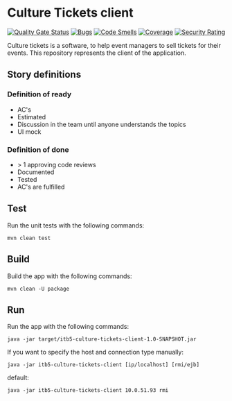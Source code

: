 # Culture Tickets client

[![Quality Gate Status](https://sonarcloud.io/api/project_badges/measure?project=BakaBoing_itb5-culture-tickets-client&metric=alert_status)](https://sonarcloud.io/dashboard?id=BakaBoing_itb5-culture-tickets-client)
[![Bugs](https://sonarcloud.io/api/project_badges/measure?project=BakaBoing_itb5-culture-tickets-client&metric=bugs)](https://sonarcloud.io/dashboard?id=BakaBoing_itb5-culture-tickets-client)
[![Code Smells](https://sonarcloud.io/api/project_badges/measure?project=BakaBoing_itb5-culture-tickets-client&metric=code_smells)](https://sonarcloud.io/dashboard?id=BakaBoing_itb5-culture-tickets-client)
[![Coverage](https://sonarcloud.io/api/project_badges/measure?project=BakaBoing_itb5-culture-tickets-client&metric=coverage)](https://sonarcloud.io/dashboard?id=BakaBoing_itb5-culture-tickets-client)
[![Security Rating](https://sonarcloud.io/api/project_badges/measure?project=BakaBoing_itb5-culture-tickets-client&metric=security_rating)](https://sonarcloud.io/dashboard?id=BakaBoing_itb5-culture-tickets-client)

Culture tickets is a software, to help event managers to sell tickets for their events.
This repository represents the client of the application.

## Story definitions

### Definition of ready

* AC's
* Estimated
* Discussion in the team until anyone understands the topics
* UI mock

### Definition of done

* \> 1 approving code reviews
* Documented
* Tested
* AC's are fulfilled

## Test

Run the unit tests with the following commands:

```shell script
mvn clean test
```

## Build

Build the app with the following commands:

```shell script
mvn clean -U package
```

## Run

Run the app with the following commands:

```shell script
java -jar target/itb5-culture-tickets-client-1.0-SNAPSHOT.jar
```

If you want to specify the host and connection type manually:
```shell script
java -jar itb5-culture-tickets-client [ip/localhost] [rmi/ejb]
```

default: 
```shell script
java -jar itb5-culture-tickets-client 10.0.51.93 rmi
```